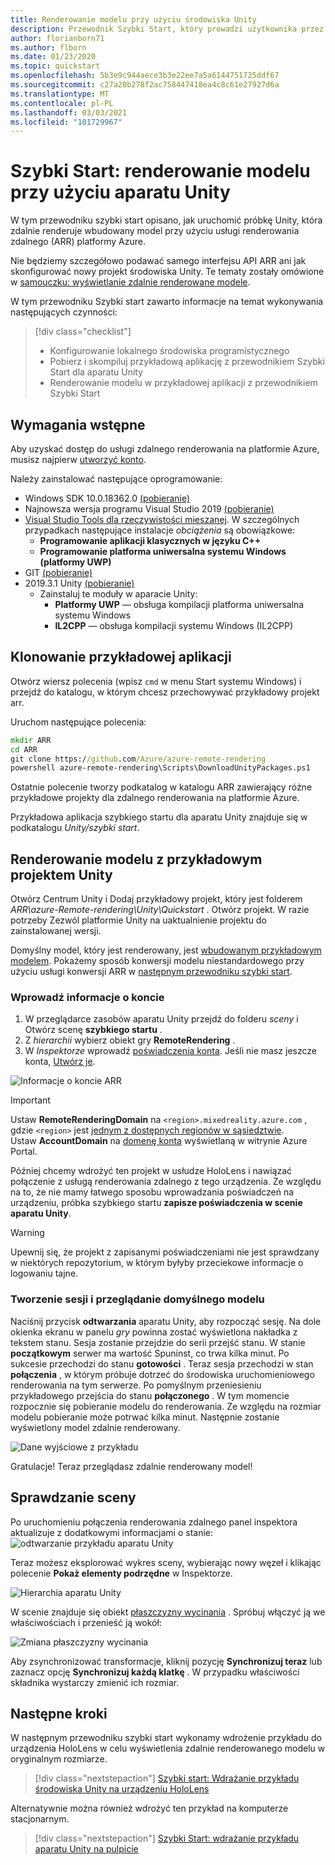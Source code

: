 ```yaml
---
title: Renderowanie modelu przy użyciu środowiska Unity
description: Przewodnik Szybki Start, który prowadzi użytkownika przez kroki w celu renderowania modelu
author: florianborn71
ms.author: flborn
ms.date: 01/23/2020
ms.topic: quickstart
ms.openlocfilehash: 5b3e9c944aece3b3e22ee7a5a6144751725ddf67
ms.sourcegitcommit: c27a20b278f2ac758447418ea4c8c61e27927d6a
ms.translationtype: MT
ms.contentlocale: pl-PL
ms.lasthandoff: 03/03/2021
ms.locfileid: "101729967"
---
```

# <a name="quickstart-render-a-model-with-unity"></a>Szybki Start: renderowanie modelu przy użyciu aparatu Unity

W tym przewodniku szybki start opisano, jak uruchomić próbkę Unity, która zdalnie renderuje wbudowany model przy użyciu usługi renderowania zdalnego (ARR) platformy Azure.

Nie będziemy szczegółowo podawać samego interfejsu API ARR ani jak skonfigurować nowy projekt środowiska Unity. Te tematy zostały omówione w [samouczku: wyświetlanie zdalnie renderowane modele](../tutorials/unity/view-remote-models/view-remote-models.md).

W tym przewodniku Szybki start zawarto informacje na temat wykonywania następujących czynności:
> [!div class="checklist"]
>
>* Konfigurowanie lokalnego środowiska programistycznego
>* Pobierz i skompiluj przykładową aplikację z przewodnikiem Szybki Start dla aparatu Unity
>* Renderowanie modelu w przykładowej aplikacji z przewodnikiem Szybki Start

## <a name="prerequisites"></a>Wymagania wstępne

Aby uzyskać dostęp do usługi zdalnego renderowania na platformie Azure, musisz najpierw [utworzyć konto](../how-tos/create-an-account.md).

Należy zainstalować następujące oprogramowanie:

* Windows SDK 10.0.18362.0 [(pobieranie)](https://developer.microsoft.com/windows/downloads/windows-10-sdk)
* Najnowsza wersja programu Visual Studio 2019 [(pobieranie)](https://visualstudio.microsoft.com/vs/older-downloads/)
* [Visual Studio Tools dla rzeczywistości mieszanej](/windows/mixed-reality/install-the-tools). W szczególnych przypadkach następujące instalacje *obciążenia* są obowiązkowe:
  * **Programowanie aplikacji klasycznych w języku C++**
  * **Programowanie platforma uniwersalna systemu Windows (platformy UWP)**
* GIT [(pobieranie)](https://git-scm.com/downloads)
* 2019.3.1 Unity [(pobieranie)](https://unity3d.com/get-unity/download)
  * Zainstaluj te moduły w aparacie Unity:
    * **Platformy UWP** — obsługa kompilacji platforma uniwersalna systemu Windows
    * **IL2CPP** — obsługa kompilacji systemu Windows (IL2CPP)

## <a name="clone-the-sample-app"></a>Klonowanie przykładowej aplikacji

Otwórz wiersz polecenia (wpisz `cmd` w menu Start systemu Windows) i przejdź do katalogu, w którym chcesz przechowywać przykładowy projekt arr.

Uruchom następujące polecenia:

```cmd
mkdir ARR
cd ARR
git clone https://github.com/Azure/azure-remote-rendering
powershell azure-remote-rendering\Scripts\DownloadUnityPackages.ps1
```

Ostatnie polecenie tworzy podkatalog w katalogu ARR zawierający różne przykładowe projekty dla zdalnego renderowania na platformie Azure.

Przykładowa aplikacja szybkiego startu dla aparatu Unity znajduje się w podkatalogu *Unity/szybki start*.

## <a name="rendering-a-model-with-the-unity-sample-project"></a>Renderowanie modelu z przykładowym projektem Unity

Otwórz Centrum Unity i Dodaj przykładowy projekt, który jest folderem *ARR\azure-Remote-rendering\Unity\Quickstart* .
Otwórz projekt. W razie potrzeby Zezwól platformie Unity na uaktualnienie projektu do zainstalowanej wersji.

Domyślny model, który jest renderowany, jest [wbudowanym przykładowym modelem](../samples/sample-model.md). Pokażemy sposób konwersji modelu niestandardowego przy użyciu usługi konwersji ARR w [następnym przewodniku szybki start](convert-model.md).

### <a name="enter-your-account-info"></a>Wprowadź informacje o koncie

1. W przeglądarce zasobów aparatu Unity przejdź do folderu *sceny* i Otwórz scenę **szybkiego startu** .
1. Z *hierarchii* wybierz obiekt gry **RemoteRendering** .
1. W *Inspektorze* wprowadź [poświadczenia konta](../how-tos/create-an-account.md). Jeśli nie masz jeszcze konta, [Utwórz je](../how-tos/create-an-account.md).

![Informacje o koncie ARR](./media/arr-sample-account-info.png)

> [!IMPORTANT]
> Ustaw **RemoteRenderingDomain** na `<region>.mixedreality.azure.com` , gdzie `<region>` jest [jednym z dostępnych regionów w sąsiedztwie](../reference/regions.md). \
> Ustaw **AccountDomain** na [domenę konta](../how-tos/create-an-account.md#retrieve-the-account-information) wyświetlaną w witrynie Azure Portal.

Później chcemy wdrożyć ten projekt w usłudze HoloLens i nawiązać połączenie z usługą renderowania zdalnego z tego urządzenia. Ze względu na to, że nie mamy łatwego sposobu wprowadzania poświadczeń na urządzeniu, próbka szybkiego startu **zapisze poświadczenia w scenie aparatu Unity**.

> [!WARNING]
> Upewnij się, że projekt z zapisanymi poświadczeniami nie jest sprawdzany w niektórych repozytorium, w którym byłyby przeciekowe informacje o logowaniu tajne.

### <a name="create-a-session-and-view-the-default-model"></a>Tworzenie sesji i przeglądanie domyślnego modelu

Naciśnij przycisk **odtwarzania** aparatu Unity, aby rozpocząć sesję. Na dole okienka ekranu w panelu *gry* powinna zostać wyświetlona nakładka z tekstem stanu. Sesja zostanie przejdzie do serii przejść stanu. W stanie **początkowym** serwer ma wartość Spuninst, co trwa kilka minut. Po sukcesie przechodzi do stanu **gotowości** . Teraz sesja przechodzi w stan **połączenia** , w którym próbuje dotrzeć do środowiska uruchomieniowego renderowania na tym serwerze. Po pomyślnym przeniesieniu przykładowego przejścia do stanu **połączonego** . W tym momencie rozpocznie się pobieranie modelu do renderowania. Ze względu na rozmiar modelu pobieranie może potrwać kilka minut. Następnie zostanie wyświetlony model zdalnie renderowany.

![Dane wyjściowe z przykładu](media/arr-sample-output.png)

Gratulacje! Teraz przeglądasz zdalnie renderowany model!

## <a name="inspecting-the-scene"></a>Sprawdzanie sceny

Po uruchomieniu połączenia renderowania zdalnego panel inspektora aktualizuje z dodatkowymi informacjami o stanie: ![ odtwarzanie przykładu aparatu Unity](./media/arr-sample-configure-session-running.png)

Teraz możesz eksplorować wykres sceny, wybierając nowy węzeł i klikając polecenie **Pokaż elementy podrzędne** w Inspektorze.

![Hierarchia aparatu Unity](./media/unity-hierarchy.png)

W scenie znajduje się obiekt [płaszczyzny wycinania](../overview/features/cut-planes.md) . Spróbuj włączyć ją we właściwościach i przenieść ją wokół:

![Zmiana płaszczyzny wycinania](media/arr-sample-unity-cutplane.png)

Aby zsynchronizować transformacje, kliknij pozycję **Synchronizuj teraz** lub zaznacz opcję **Synchronizuj każdą klatkę** . W przypadku właściwości składnika wystarczy zmienić ich rozmiar.

## <a name="next-steps"></a>Następne kroki

W następnym przewodniku szybki start wykonamy wdrożenie przykładu do urządzenia HoloLens w celu wyświetlenia zdalnie renderowanego modelu w oryginalnym rozmiarze.

> [!div class="nextstepaction"]
> [Szybki start: Wdrażanie przykładu środowiska Unity na urządzeniu HoloLens](deploy-to-hololens.md)

Alternatywnie można również wdrożyć ten przykład na komputerze stacjonarnym.

> [!div class="nextstepaction"]
> [Szybki Start: wdrażanie przykładu aparatu Unity na pulpicie](deploy-to-desktop.md)